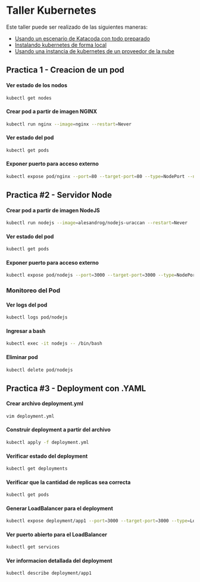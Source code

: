 # Taller Kubernetes 
Este taller puede ser realizado de las siguientes maneras:
 * [Usando un escenario de Katacoda con todo preparado](https://www.katacoda.com/cloudnativeplusgt/scenarios/k8s_up_running)
 * [Instalando kubernetes de forma local](https://kubernetes.io/docs/tasks/tools/)
 * [Usando una instancia de kubernetes de un proveedor de la nube](https://azure.microsoft.com/en-us/services/kubernetes-service/)

## Practica 1 - Creacion de un pod


#### Ver estado de los nodos

```bash
kubectl get nodes 
```

#### Crear pod a partir de imagen NGINX

```bash
kubectl run nginx --image=nginx --restart=Never 
```

#### Ver estado del pod

```bash
kubectl get pods
```

#### Exponer puerto para acceso externo

```bash
kubectl expose pod/nginx --port=80 --target-port=80 --type=NodePort --name=nginx-svc
```


## Practica #2 - Servidor Node


#### Crear pod a partir de imagen NodeJS

```bash
kubectl run nodejs --image=alesandrog/nodejs-uraccan --restart=Never 
```

#### Ver estado del pod

```bash
kubectl get pods
```

#### Exponer puerto para acceso externo

```bash
kubectl expose pod/nodejs --port=3000 --target-port=3000 --type=NodePort --name=nodejs-svc
```

### Monitoreo del Pod

#### Ver logs del pod

```bash
kubectl logs pod/nodejs
```

#### Ingresar a bash

```bash
kubectl exec -it nodejs -- /bin/bash
```

#### Eliminar pod

```bash
kubectl delete pod/nodejs
```


## Practica #3 - Deployment con .YAML


#### Crear archivo deployment.yml

```bash
vim deployment.yml
```

#### Construir deployment a partir del archivo

```bash
kubectl apply -f deployment.yml
```

#### Verificar estado del deployment

```bash
kubectl get deployments 
```

#### Verificar que la cantidad de replicas sea correcta

```bash
kubectl get pods
```

#### Generar LoadBalancer para el deployment

```bash
kubectl expose deployment/app1 --port=3000 --target-port=3000 --type=LoadBalancer --name=balanceador
```

#### Ver puerto abierto para el LoadBalancer

```bash
kubectl get services
```

#### Ver informacion detallada del deployment

```bash
kubectl describe deployment/app1 
```